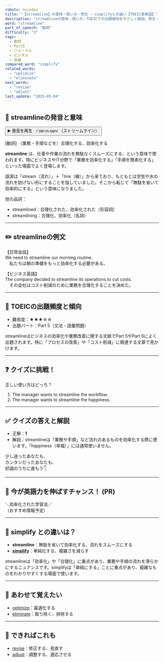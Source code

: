 ```yaml
---
robots: noindex
title: "【streamline】の意味・使い方・例文 ― simplifyとの違い【TOEIC英単語】"
description: "streamlineの意味・使い方・TOEICでの出題傾向をやさしく解説。例文・クイズ付きでsimplifyとの違いもわかりやすく学べます。"
word: "streamline"
part_of_speech: "動詞"
difficulty: "3"
tags:
  - 動詞
  - Part5
  - フォーマル
  - ビジネス
  - 会議
compared_word: "simplify"
related_words:
  - "optimize"
  - "eliminate"
next_words:
  - "revise"
  - "adjust"
last_update: "2025-05-04"
---
```


## 🔰 streamlineの発音と意味

<button class="play-audio" onclick="playTTS('streamline')">
  <span class="play-audio-main">
    ▶️ 発音を再生　/ˈstriːm.laɪn/
  </span>
  <span class="play-audio-sub">
    （ストリームライン）
  </span>
</button>

[動詞] （業務・手順などを）合理化する、効率化する

**streamline** は、仕事や作業の流れを無駄なくスムーズにする、という意味で使われます。特にビジネスやIT分野で「業務を効率化する」「手順を簡素化する」といった場面でよく登場します。

語源は「stream（流れ）」＋「line（線）」から来ており、もともとは空気や水の流れを妨げない形にすることを指していました。そこから転じて「無駄を省いて効率的にする」という意味になりました。

他の品詞：  
- streamlined：合理化された、効率化された（形容詞）
- streamlining：合理化、効率化（名詞）

---

## ✏️ streamlineの例文

【日常会話】  
We need to streamline our morning routine.  
　私たちは朝の準備をもっと効率化する必要がある。

【ビジネス英語】  
The company decided to streamline its operations to cut costs.  
　その会社はコスト削減のために業務を合理化することを決めた。

---

## 🎯 TOEICの出題頻度と傾向

- 難易度：★★★☆☆
- 出題パート：Part 5（文法・語彙問題）

streamlineはビジネスの効率化や業務改善に関する文脈でPart 5やPart 6によく出題されます。特に「プロセスの改善」や「コスト削減」に関連する文章で見かけます。

---

## ❓ クイズに挑戦！

正しい使い方はどっち？

1. The manager wants to streamline the workflow.  
2. The manager wants to streamline the happiness.

---

## ✅ クイズの答えと解説

- 正解：**1**
- 解説：streamlineは「業務や手順」など流れのあるものを効率化する際に使います。「happiness（幸福）」には通常使いません。

少し迷ったあなたも、  
カンタンだったあなたも、  
好調のうちに進もう👇️

---

## 🚀 今が英語力を伸ばすチャンス！ (PR)

<div class="info-center">
＼効率化された学習法／<br>  
（おすすめ情報予定）
</div>

---

## 🤔  simplify との違いは？

- **streamline**：無駄を省いて効率化する、流れをスムーズにする
- **[simplify](/word/simplify)**：単純化する、複雑さを減らす

streamlineは「効率化」や「合理化」に重点があり、業務や手順の流れを滑らかにするニュアンスです。simplifyは「単純にする」ことに重点があり、複雑なものをわかりやすくする場面で使います。

---

## 🧩 あわせて覚えたい

- [optimize](/word/optimize)：最適化する
- [eliminate](/word/eliminate)：取り除く、排除する

---

## 📖 できればこれも

- [revise](/word/revise)：修正する、見直す
- [adjust](/word/adjust)：調整する、適応させる

<!-- cvid: aid30_bid40 -->
